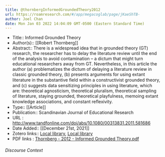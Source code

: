 ```yaml
---
title: @thornbergInformedGroundedTheory2012
url: https://roamresearch.com/#/app/megacoglab/page/jKaeShTB-
author: Joel Chan
date: Mon Jan 03 2022 14:04:09 GMT-0500 (Eastern Standard Time)
---
```


- Title:: Informed Grounded Theory
- Author(s):: [[Robert Thornberg]]
- Abstract:: There is a widespread idea that in grounded theory (GT) research, the researcher has to delay the literature review until the end of the analysis to avoid contamination – a dictum that might turn educational researchers away from GT. Nevertheless, in this article the author (a) problematizes the dictum of delaying a literature review in classic grounded theory, (b) presents arguments for using extant literature in the substantive ﬁeld within a constructivist grounded theory, and (c) suggests data sensitizing principles in using literature, which are: theoretical agnosticism, theoretical pluralism, theoretical sampling of literature, staying grounded, theoretical playfulness, memoing extant knowledge associations, and constant reﬂexivity.
- Type:: [[Article]]
- Publication:: Scandinavian Journal of Educational Research
- URL : http://www.tandfonline.com/doi/abs/10.1080/00313831.2011.581686
- Date Added:: [[December 21st, 2021]]
- Zotero links:: [Local library](zotero://select/groups/2451508/items/4DC3VIWX), [Local library](https://www.zotero.org/groups/2451508/items/4DC3VIWX)
- PDF links : [Thornberg - 2012 - Informed Grounded Theory.pdf](zotero://open-pdf/groups/2451508/items/SMFJA525)

###### Discourse Context


